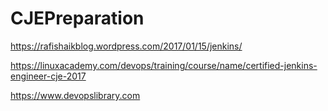 # CJEPreparation

https://rafishaikblog.wordpress.com/2017/01/15/jenkins/


https://linuxacademy.com/devops/training/course/name/certified-jenkins-engineer-cje-2017


https://www.devopslibrary.com
